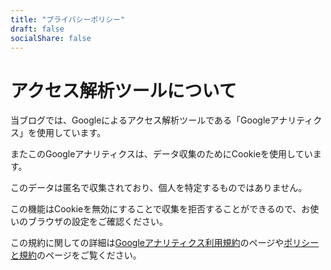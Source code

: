 ```yaml
---
title: "プライバシーポリシー"
draft: false
socialShare: false
---
```


# アクセス解析ツールについて
当ブログでは、Googleによるアクセス解析ツールである「Googleアナリティクス」を使用しています。

またこのGoogleアナリティクスは、データ収集のためにCookieを使用しています。

このデータは匿名で収集されており、個人を特定するものではありません。

この機能はCookieを無効にすることで収集を拒否することができるので、お使いのブラウザの設定をご確認ください。

この規約に関しての詳細は[Googleアナリティクス利用規約](https://marketingplatform.google.com/about/analytics/terms/jp/)のページや[ポリシーと規約](https://policies.google.com/technologies/ads?hl=ja)のページをご覧ください。